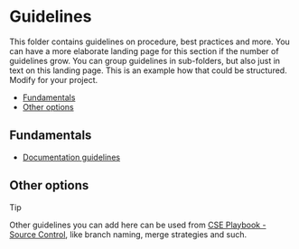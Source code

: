 # Guidelines

This folder contains guidelines on  procedure, best practices and more. You can have a more elaborate landing page for this section if the number of guidelines grow. You can group guidelines in sub-folders, but also just in text on this landing page. This is an example how that could be structured. Modify for your project.

* [Fundamentals](#fundamentals)
* [Other options](#other-options)

## Fundamentals

* [Documentation guidelines](docs-guidelines.md)

## Other options

> [!TIP]
> Other guidelines you can add here can be used from [CSE Playbook - Source Control](https://github.com/microsoft/code-with-engineering-playbook/tree/main/docs/source-control), like branch naming, merge strategies and such.

